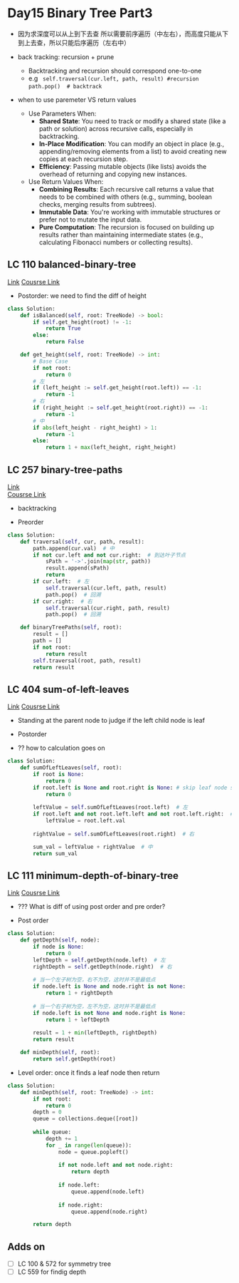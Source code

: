 
# Day15 Binary Tree Part3
- 因为求深度可以从上到下去查 所以需要前序遍历（中左右），而高度只能从下到上去查，所以只能后序遍历（左右中）
- back tracking: recursion + prune
    - Backtracking and recursion should correspond one-to-one
    - e.g ` self.traversal(cur.left, path, result) #recursion`
            `path.pop()  # backtrack`

- when to use paremeter VS return values
    - Use Parameters When:
        - **Shared State**: You need to track or modify a shared state (like a path or solution) across recursive calls, especially in backtracking.
        - **In-Place Modification**: You can modify an object in place (e.g., appending/removing elements from a list) to avoid creating new copies at each recursion step.
        - **Efficiency**: Passing mutable objects (like lists) avoids the overhead of returning and copying new instances.
    - Use Return Values When:
        - **Combining Results**: Each recursive call returns a value that needs to be combined with others (e.g., summing, boolean checks, merging results from subtrees).
        - **Immutable Data**: You're working with immutable structures or prefer not to mutate the input data.
        - **Pure Computation**: The recursion is focused on building up results rather than maintaining intermediate states (e.g., calculating Fibonacci numbers or collecting results).

## LC 110 balanced-binary-tree
[Link](https://leetcode.com/problems/balanced-binary-tree/description/)
[Cousrse Link](https://programmercarl.com/0110.%E5%B9%B3%E8%A1%A1%E4%BA%8C%E5%8F%89%E6%A0%91.html#%E9%A2%98%E5%A4%96%E8%AF%9D)
-  Postorder: we need to find the diff of height
```python
class Solution:
    def isBalanced(self, root: TreeNode) -> bool:
        if self.get_height(root) != -1:
            return True
        else:
            return False

    def get_height(self, root: TreeNode) -> int:
        # Base Case
        if not root:
            return 0
        # 左
        if (left_height := self.get_height(root.left)) == -1:
            return -1
        # 右
        if (right_height := self.get_height(root.right)) == -1:
            return -1
        # 中
        if abs(left_height - right_height) > 1:
            return -1
        else:
            return 1 + max(left_height, right_height)
```


##  LC 257 binary-tree-paths
[Link](https://leetcode.com/problems/binary-tree-paths/description/)   
[Cousrse Link](https://programmercarl.com/0257.%E4%BA%8C%E5%8F%89%E6%A0%91%E7%9A%84%E6%89%80%E6%9C%89%E8%B7%AF%E5%BE%84.html#%E5%85%B6%E4%BB%96%E8%AF%AD%E8%A8%80%E7%89%88%E6%9C%AC)

- backtracking 

-  Preorder
```python
class Solution:
    def traversal(self, cur, path, result):
        path.append(cur.val)  # 中
        if not cur.left and not cur.right:  # 到达叶子节点
            sPath = '->'.join(map(str, path))
            result.append(sPath)
            return
        if cur.left:  # 左
            self.traversal(cur.left, path, result)
            path.pop()  # 回溯
        if cur.right:  # 右
            self.traversal(cur.right, path, result)
            path.pop()  # 回溯

    def binaryTreePaths(self, root):
        result = []
        path = []
        if not root:
            return result
        self.traversal(root, path, result)
        return result
```



## LC 404 sum-of-left-leaves
[Link](https://leetcode.com/problems/sum-of-left-leaves/description/)
[Cousrse Link](https://programmercarl.com/0404.%E5%B7%A6%E5%8F%B6%E5%AD%90%E4%B9%8B%E5%92%8C.html#%E6%80%9D%E8%B7%AF)
- Standing at the parent node to judge if the left child node is leaf

-  Postorder
-  ?? how to calculation goes on
```python
class Solution:
    def sumOfLeftLeaves(self, root):
        if root is None:
            return 0
        if root.left is None and root.right is None: # skip leaf node since cannot decide if this is the left
            return 0
        
        leftValue = self.sumOfLeftLeaves(root.left)  # 左
        if root.left and not root.left.left and not root.left.right:  # 左子树是左叶子的情况
            leftValue = root.left.val
            
        rightValue = self.sumOfLeftLeaves(root.right)  # 右

        sum_val = leftValue + rightValue  # 中
        return sum_val
```


## LC 111 minimum-depth-of-binary-tree
[Link](https://leetcode.com/problems/minimum-depth-of-binary-tree/description/)
[Cousrse Link](https://programmercarl.com/0111.%E4%BA%8C%E5%8F%89%E6%A0%91%E7%9A%84%E6%9C%80%E5%B0%8F%E6%B7%B1%E5%BA%A6.html#%E7%AE%97%E6%B3%95%E5%85%AC%E5%BC%80%E8%AF%BE)
- ??? What is diff of using post order and pre order?
  
-  Post order
```python
class Solution:
    def getDepth(self, node):
        if node is None:
            return 0
        leftDepth = self.getDepth(node.left)  # 左
        rightDepth = self.getDepth(node.right)  # 右
        
        # 当一个左子树为空，右不为空，这时并不是最低点
        if node.left is None and node.right is not None:
            return 1 + rightDepth
        
        # 当一个右子树为空，左不为空，这时并不是最低点
        if node.left is not None and node.right is None:
            return 1 + leftDepth
        
        result = 1 + min(leftDepth, rightDepth)
        return result

    def minDepth(self, root):
        return self.getDepth(root)
```
-  Level order: once it finds a leaf node then return
```python
class Solution:
    def minDepth(self, root: TreeNode) -> int:
        if not root:
            return 0
        depth = 0
        queue = collections.deque([root])
        
        while queue:
            depth += 1 
            for _ in range(len(queue)):
                node = queue.popleft()
                
                if not node.left and not node.right:
                    return depth
            
                if node.left:
                    queue.append(node.left)
                    
                if node.right:
                    queue.append(node.right)

        return depth
```
## Adds on
- [ ] LC 100 & 572 for symmetry tree
- [ ] LC 559 for findig depth
